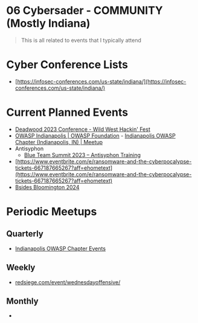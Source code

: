 # 06 Cybersader - COMMUNITY (Mostly Indiana)

> This is all related to events that I typically attend
> 

# Cyber Conference Lists

- [https://infosec-conferences.com/us-state/indiana/](https://infosec-conferences.com/us-state/indiana/)

# Current Planned Events

- [Deadwood 2023 Conference - Wild West Hackin' Fest](https://wildwesthackinfest.com/deadwood/)
- [OWASP Indianapolis | OWASP Foundation](https://owasp.org/www-chapter-indianapolis/) - [Indianapolis OWASP Chapter (Indianapolis, IN) | Meetup](https://www.meetup.com/indyowasp/)
- Antisyphon
    - [Blue Team Summit 2023 – Antisyphon Training](https://www.antisyphontraining.com/series/blue-team-summit-2023/)
- [https://www.eventbrite.com/e/ransomware-and-the-cyberpocalypse-tickets-667187665267?aff=ehometext](https://www.eventbrite.com/e/ransomware-and-the-cyberpocalypse-tickets-667187665267?aff=ehometext)
- [Bsides Bloomington 2024](https://www.accelevents.com/e/bsidesbloomington)

# Periodic Meetups

## Quarterly

- [Indianapolis OWASP Chapter Events](https://www.meetup.com/indyowasp/events/)

## Weekly

- [redsiege.com/event/wednesdayoffensive/](https://redsiege.com/event/wednesdayoffensive/)

## Monthly

-